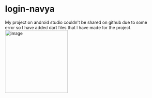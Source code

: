 # login-navya
My project on android studio couldn't be shared on github due to some error so I have added dart files that I have made for the project.
<img width="207" alt="image" src="https://user-images.githubusercontent.com/112862379/215164531-05ae9177-8123-4814-80df-2fff57096693.png">
